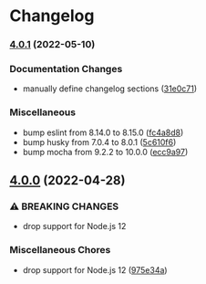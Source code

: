# Changelog

### [4.0.1](https://github.com/rowanmanning/allow-methods/compare/v4.0.0...v4.0.1) (2022-05-10)


### Documentation Changes

* manually define changelog sections ([31e0c71](https://github.com/rowanmanning/allow-methods/commit/31e0c71ef7c5fa067c75e7f319e7f59e4173bb0d))


### Miscellaneous

* bump eslint from 8.14.0 to 8.15.0 ([fc4a8d8](https://github.com/rowanmanning/allow-methods/commit/fc4a8d86d4a7516e79179202db76054e5ca74559))
* bump husky from 7.0.4 to 8.0.1 ([5c610f6](https://github.com/rowanmanning/allow-methods/commit/5c610f653b728526507bba23b8017d0151a96f79))
* bump mocha from 9.2.2 to 10.0.0 ([ecc9a97](https://github.com/rowanmanning/allow-methods/commit/ecc9a977833f58d8941d97810a61a56af1cd7bb9))

## [4.0.0](https://github.com/rowanmanning/allow-methods/compare/v3.1.0...v4.0.0) (2022-04-28)


### ⚠ BREAKING CHANGES

* drop support for Node.js 12

### Miscellaneous Chores

* drop support for Node.js 12 ([975e34a](https://github.com/rowanmanning/allow-methods/commit/975e34a17450a755bd26e5e2a44b98a783712b8b))
